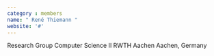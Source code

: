 ```yaml
---
category : members
name: " René Thiemann " 
website: '#'
---
```

Research Group Computer Science II
RWTH Aachen
Aachen, Germany

